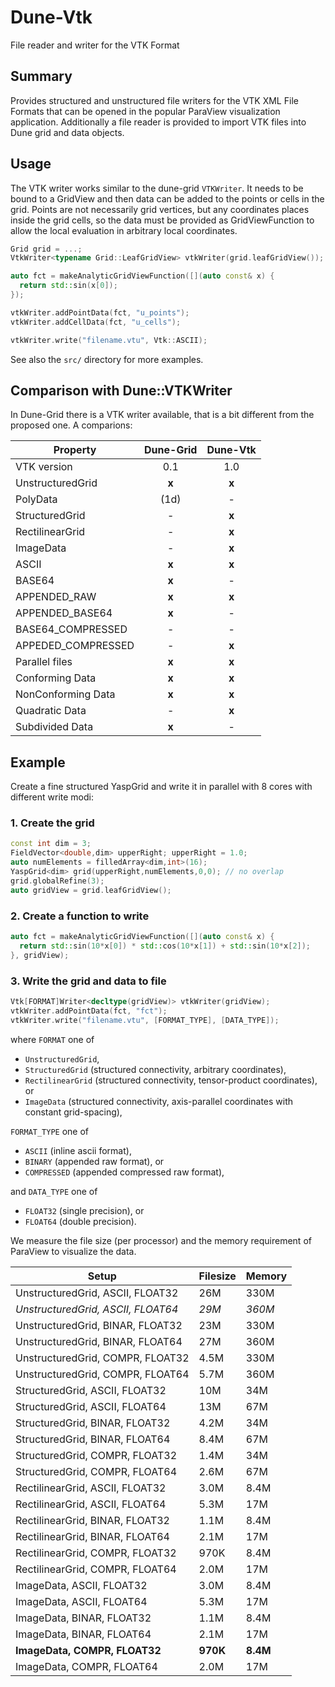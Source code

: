 # Dune-Vtk
File reader and writer for the VTK Format

## Summary
Provides structured and unstructured file writers for the VTK XML File Formats 
that can be opened in the popular ParaView visualization application. Additionally
a file reader is provided to import VTK files into Dune grid and data objects.

## Usage
The VTK writer works similar to the dune-grid `VTKWriter`. It needs to be bound 
to a GridView and then data can be added to the points or cells in the grid.
Points are not necessarily grid vertices, but any coordinates places inside the 
grid cells, so the data must be provided as GridViewFunction to allow the local
evaluation in arbitrary local coordinates.

```c++
Grid grid = ...;
VtkWriter<typename Grid::LeafGridView> vtkWriter(grid.leafGridView());

auto fct = makeAnalyticGridViewFunction([](auto const& x) {
  return std::sin(x[0]);
});

vtkWriter.addPointData(fct, "u_points");
vtkWriter.addCellData(fct, "u_cells");

vtkWriter.write("filename.vtu", Vtk::ASCII);
```

See also the `src/` directory for more examples.

## Comparison with Dune::VTKWriter
In Dune-Grid there is a VTK writer available, that is a bit different from the
proposed one. A comparions:

| **Property**       | **Dune-Grid** | **Dune-Vtk** |
| ------------------ | :-----------: | :----------: |
| VTK version        | 0.1           | 1.0          |
| UnstructuredGrid   | **x**         | **x**        |
| PolyData           | (1d)          | -            |
| StructuredGrid     | -             | **x**        |
| RectilinearGrid    | -             | **x**        |
| ImageData          | -             | **x**        |
| ASCII              | **x**         | **x**        |
| BASE64             | **x**         | -            |
| APPENDED_RAW       | **x**         | **x**        |
| APPENDED_BASE64    | **x**         | -            |
| BASE64_COMPRESSED  | -             | -            |
| APPEDED_COMPRESSED | -             | **x**        |
| Parallel files     | **x**         | **x**        |
| Conforming Data    | **x**         | **x**        |
| NonConforming Data | **x**         | **x**        |
| Quadratic Data     | -             | **x**        |
| Subdivided Data    | **x**         | -            |

## Example
Create a fine structured YaspGrid and write it in parallel with 8 cores with
different write modi:

### 1. Create the grid

```c++
const int dim = 3;
FieldVector<double,dim> upperRight; upperRight = 1.0;
auto numElements = filledArray<dim,int>(16);
YaspGrid<dim> grid(upperRight,numElements,0,0); // no overlap
grid.globalRefine(3);
auto gridView = grid.leafGridView();
```

### 2. Create a function to write

```c++
auto fct = makeAnalyticGridViewFunction([](auto const& x) {
  return std::sin(10*x[0]) * std::cos(10*x[1]) + std::sin(10*x[2]);
}, gridView);
```

### 3. Write the grid and data to file

```c++
Vtk[FORMAT]Writer<decltype(gridView)> vtkWriter(gridView);
vtkWriter.addPointData(fct, "fct");
vtkWriter.write("filename.vtu", [FORMAT_TYPE], [DATA_TYPE]);
```

where `FORMAT` one of 

- `UnstructuredGrid`,
- `StructuredGrid` (structured connectivity, arbitrary coordinates),
- `RectilinearGrid` (structured connectivity, tensor-product coordinates), or 
- `ImageData` (structured connectivity, axis-parallel coordinates with constant grid-spacing),

`FORMAT_TYPE` one of

- `ASCII` (inline ascii format),
- `BINARY` (appended raw format), or 
- `COMPRESSED` (appended compressed raw format), 

and `DATA_TYPE` one of 

- `FLOAT32` (single precision), or 
- `FLOAT64` (double precision).

We measure the file size (per processor) and the memory requirement of ParaView
to visualize the data.

| **Setup**                           | **Filesize** | **Memory** |
| ----------------------------------- | ------------ | ---------- |
| UnstructuredGrid, ASCII, FLOAT32    | 26M | 330M |
| *UnstructuredGrid, ASCII, FLOAT64*  | *29M* | *360M* |
| UnstructuredGrid, BINAR, FLOAT32    | 23M | 330M |
| UnstructuredGrid, BINAR, FLOAT64    | 27M | 360M |
| UnstructuredGrid, COMPR, FLOAT32    | 4.5M | 330M |
| UnstructuredGrid, COMPR, FLOAT64    | 5.7M | 360M |
| StructuredGrid, ASCII, FLOAT32      | 10M | 34M |
| StructuredGrid, ASCII, FLOAT64      | 13M | 67M |
| StructuredGrid, BINAR, FLOAT32      | 4.2M | 34M |
| StructuredGrid, BINAR, FLOAT64      | 8.4M | 67M | 
| StructuredGrid, COMPR, FLOAT32      | 1.4M | 34M |
| StructuredGrid, COMPR, FLOAT64      | 2.6M | 67M |
| RectilinearGrid, ASCII, FLOAT32     | 3.0M | 8.4M |
| RectilinearGrid, ASCII, FLOAT64     | 5.3M | 17M |
| RectilinearGrid, BINAR, FLOAT32     | 1.1M | 8.4M |
| RectilinearGrid, BINAR, FLOAT64     | 2.1M | 17M |
| RectilinearGrid, COMPR, FLOAT32     | 970K | 8.4M |
| RectilinearGrid, COMPR, FLOAT64     | 2.0M | 17M |
| ImageData, ASCII, FLOAT32           | 3.0M | 8.4M |
| ImageData, ASCII, FLOAT64           | 5.3M | 17M |
| ImageData, BINAR, FLOAT32           | 1.1M | 8.4M |
| ImageData, BINAR, FLOAT64           | 2.1M | 17M |
| **ImageData, COMPR, FLOAT32**       | **970K** | **8.4M** |
| ImageData, COMPR, FLOAT64           | 2.0M | 17M |
